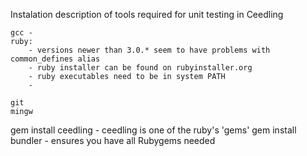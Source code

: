 Instalation description of tools required for unit testing in Ceedling

	gcc - 
	ruby: 
		- versions newer than 3.0.* seem to have problems with common_defines alias
		- ruby installer can be found on rubyinstaller.org
		- ruby executables need to be in system PATH
		- 
	
	git
	mingw




gem install ceedling - ceedling is one of the ruby's 'gems'
gem install bundler - ensures you have all Rubygems needed
